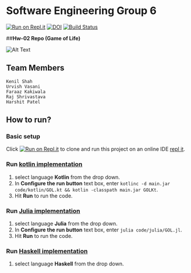 # Software Engineering Group 6

[![Run on Repl.it](https://repl.it/badge/github/urvishvasani/HW_2_3_Game_of_Life)](https://repl.it/github/urvishvasani/HW_2_3_Game_of_Life)
[![DOI](https://zenodo.org/badge/DOI/10.5281/zenodo.3996733.svg)](https://doi.org/10.5281/zenodo.3996733)
[![Build Status](https://travis-ci.org/urvishvasani/HW_2_3_Game_of_Life.svg?branch=master)](https://travis-ci.org/urvishvasani/HW_2_3_Game_of_Life)

##**Hw-02 Repo (Game of Life)**

![Alt Text](https://github.com/urvishvasani/HW_2_3_Game_of_Life/blob/master/data/GOL.gif)


## Team Members
```
Kenil Shah
Urvish Vasani
Faraaz Kakiwala
Raj Shrivastava
Harshit Patel
```

## How to run?

### Basic setup
Click  [![Run on Repl.it](https://repl.it/badge/github/urvishvasani/HW_2_3_Game_of_Life)](https://repl.it/github/urvishvasani/HW_2_3_Game_of_Life)  to clone and run this project on an online IDE [repl it](https://repl.it/repls/AjarGrubbyProgramminglanguage#README.md).

### Run [kotlin implementation](code/kotlin/GOL.kt)
1. select language **Kotlin** from the drop down.
2. In **Configure the run button** text box, enter ```kotlinc -d main.jar code/kotlin/GOL.kt && kotlin -classpath main.jar GOLKt```.
3. Hit **Run** to run the code.

### Run [Julia implementation](code/julia/GOL.jl)
1. select language **Julia** from the drop down.
2. In **Configure the run button** text box, enter ```julia code/julia/GOL.jl```.
3. Hit **Run** to run the code.

### Run [Haskell implementation]()
1. select language **Haskell** from the drop down.



